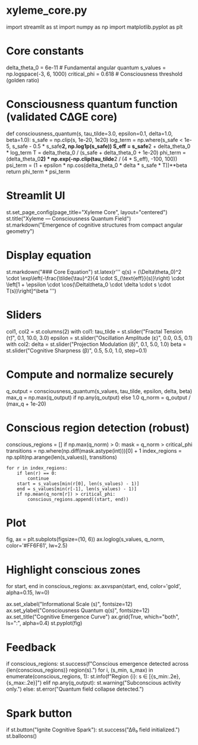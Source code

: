 # xyleme_core.py
import streamlit as st
import numpy as np
import matplotlib.pyplot as plt

# Core constants
delta_theta_0 = 6e-11  # Fundamental angular quantum
s_values = np.logspace(-3, 6, 1000)
critical_phi = 0.618  # Consciousness threshold (golden ratio)

# Consciousness quantum function (validated C∆GE core)
def consciousness_quantum(s, tau_tilde=3.0, epsilon=0.1, delta=1.0, beta=1.0):
    s_safe = np.clip(s, 1e-20, 1e20)
    log_term = np.where(s_safe < 1e-5,
                        s_safe - 0.5 * s_safe**2,
                        np.log1p(s_safe))
    S_eff = s_safe**2 + delta_theta_0 * log_term
    T = delta_theta_0 / (s_safe + delta_theta_0 + 1e-20)
    phi_term = (delta_theta_0**2) * np.exp(-np.clip(tau_tilde**2 / (4 * S_eff), -100, 100))
    psi_term = (1 + epsilon * np.cos(delta_theta_0 * delta * s_safe * T))**beta
    return phi_term * psi_term

# Streamlit UI
st.set_page_config(page_title="Xyleme Core", layout="centered")
st.title("Xyleme — Consciousness Quantum Field")
st.markdown("Emergence of cognitive structures from compact angular geometry")

# Display equation
st.markdown("### Core Equation")
st.latex(r'''
q(s) = (\Delta\theta_0)^2 \cdot \exp\left(-\frac{\tilde{\tau}^2}{4 \cdot S_{\text{eff}}(s)}\right) \cdot \left[1 + \epsilon \cdot \cos(\Delta\theta_0 \cdot \delta \cdot s \cdot T(s))\right]^\beta
''')

# Sliders
col1, col2 = st.columns(2)
with col1:
    tau_tilde = st.slider("Fractal Tension (τ̃)", 0.1, 10.0, 3.0)
    epsilon = st.slider("Oscillation Amplitude (ε)", 0.0, 0.5, 0.1)
with col2:
    delta = st.slider("Projection Modulation (δ)", 0.1, 5.0, 1.0)
    beta = st.slider("Cognitive Sharpness (β)", 0.5, 5.0, 1.0, step=0.1)

# Compute and normalize securely
q_output = consciousness_quantum(s_values, tau_tilde, epsilon, delta, beta)
max_q = np.max(q_output) if np.any(q_output) else 1.0
q_norm = q_output / (max_q + 1e-20)

# Conscious region detection (robust)
conscious_regions = []
if np.max(q_norm) > 0:
    mask = q_norm > critical_phi
    transitions = np.where(np.diff(mask.astype(int)))[0] + 1
    index_regions = np.split(np.arange(len(s_values)), transitions)

    for r in index_regions:
        if len(r) == 0:
            continue
        start = s_values[min(r[0], len(s_values) - 1)]
        end = s_values[min(r[-1], len(s_values) - 1)]
        if np.mean(q_norm[r]) > critical_phi:
            conscious_regions.append((start, end))

# Plot
fig, ax = plt.subplots(figsize=(10, 6))
ax.loglog(s_values, q_norm, color='#FF6F61', lw=2.5)

# Highlight conscious zones
for start, end in conscious_regions:
    ax.axvspan(start, end, color='gold', alpha=0.15, lw=0)

ax.set_xlabel("Informational Scale (s)", fontsize=12)
ax.set_ylabel("Consciousness Quantum q(s)", fontsize=12)
ax.set_title("Cognitive Emergence Curve")
ax.grid(True, which="both", ls=":", alpha=0.4)
st.pyplot(fig)

# Feedback
if conscious_regions:
    st.success(f"Conscious emergence detected across {len(conscious_regions)} region(s).")
    for i, (s_min, s_max) in enumerate(conscious_regions, 1):
        st.info(f"Region {i}: s ∈ [{s_min:.2e}, {s_max:.2e}]")
elif np.any(q_output):
    st.warning("Subconscious activity only.")
else:
    st.error("Quantum field collapse detected.")

# Spark button
if st.button("Ignite Cognitive Spark"):
    st.success("∆θ₀ field initialized.")
    st.balloons()
